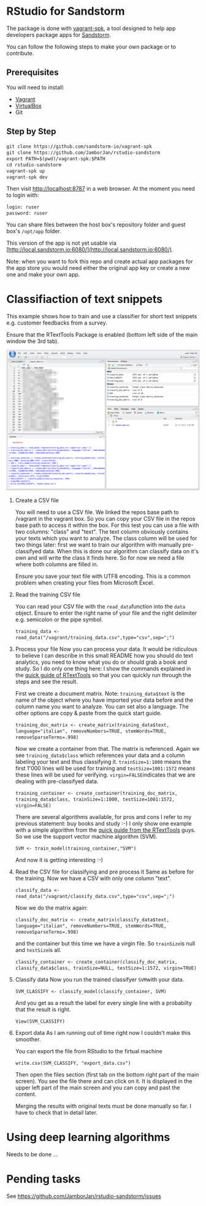 RStudio for Sandstorm
=====================

The package is done with [vagrant-spk](https://github.com/sandstorm-io/vagrant-spk), a tool designed to help app developers package apps for [Sandstorm](https://sandstorm.io).

You can follow the following steps to make your own package or to contribute.

## Prerequisites

You will need to install:
- [Vagrant](https://www.vagrantup.com/)
- [VirtualBox](https://www.virtualbox.org/wiki/Downloads)
- Git

## Step by Step

    git clone https://github.com/sandstorm-io/vagrant-spk
    git clone https://github.com/JamborJan/rstudio-sandstorm
    export PATH=$(pwd)/vagrant-spk:$PATH
    cd rstudio-sandstorm
    vagrant-spk up
    vagrant-spk dev

Then visit [http://localhost:8787](http://localhost:8787/) in a web browser. At the moment you need to login with:

    login: ruser
    password: ruser

You can share files between the host box's repository folder and guest box's ```/opt/app``` folder.

This version of the app is not yet usable via [http://local.sandstorm.io:6080/](http://local.sandstorm.io:6080/).

Note: when you want to fork this repo and create actual app packages for the app store you would need either the original app key or create a new one and make your own app.

Classifiaction of text snippets
===============================
This example shows how to train and use a classifier for short text snippets e.g. customer feedbacks from a survey.

Ensure that the RTextTools Package is enabled (bottom left side of the main window the 3rd tab).

![alt tag](.sandstorm/app-graphics/RStudio_RTextTools_Example.png)

1. Create a CSV file

	You will need to use a CSV file. We linked the repos base path to /vagrant in the vagrant box. So you can copy your CSV file in the repos base path to access it within the box. For this test you can use a file with two columns: "class" and "text". The text column obviously contains your texts which you want to analyze. The class column will be used for two things later: first we want to train our algorithm with manually pre-classifyed data. When this is done our algorithm can classify data on it's own and will write the class it finds here. So for now we need a file where both columns are filled in.

	Ensure you save your text file with UTF8 encoding. This is a common problem when creating your files from Microsoft Excel.

2. Read the training CSV file

	You can read your CSV file with the ```read_data```function into the ```data``` object. Ensure to enter the right name of your file and the right delimiter e.g. semicolon or the pipe symbol.

	```
	training_data <- read_data("/vagrant/training_data.csv",type="csv",sep=";")
	```

3. Process your file
	Now you can process your data. It would be ridiculous to believe I can describe in this small README how you should do text analytics, you need to know what you do or should grab a book and study. So I do only one thing here: I show the commands explained in the [quick guide of RTextTools](http://journal.r-project.org/archive/2013-1/collingwood-jurka-boydstun-etal.pdf) so that you can quickly run through the steps and see the result.

	First we create a document matrix. Note: ```training_data$text``` is the name of the object where you have imported your data before and the column name you want to analyze. You can set also a language. The other options are copy & paste from the quick start guide.

	```
	training_doc_matrix <- create_matrix(training_data$text, language="italian", removeNumbers=TRUE, stemWords=TRUE, removeSparseTerms=.998)
	```

	Now we create a container from that. The matrix is referenced. Again we see ```training_data$class``` which references your data and a column labeling your text and thus classifying it. ```trainSize=1:1000``` means the first 1'000 lines will be used for training and ```testSize=1001:1572``` means these lines will be used for verifying. ```virgin=FALSE```indicates that we are dealing with pre-classifyed data.

	```
	training_container <- create_container(training_doc_matrix, training_data$class, trainSize=1:1000, testSize=1001:1572, virgin=FALSE)
	```

	There are several algorithms available, for pros and cons I refer to my previous statement: buy books and study :-) I only show one example with a simple algorithm from the [quick guide from the RTextTools](http://journal.r-project.org/archive/2013-1/collingwood-jurka-boydstun-etal.pdf) guys. So we use the support vector machine algorithm (SVM).

	```
	SVM <- train_model(training_container,"SVM")
	```
	And now it is getting interesting :-)

4. Read the CSV file for classifying and pre process it
	Same as before for the training. Now we have a CSV with only one column "text".

	```
	classify_data <- read_data("/vagrant/classify_data.csv",type="csv",sep=";")
	```
	Now we do the matrix again:
	```
	classify_doc_matrix <- create_matrix(classify_data$text, language="italian", removeNumbers=TRUE, stemWords=TRUE, removeSparseTerms=.998)
	```

	and the container but this time we have a virgin file. So ```trainSize```is null and ```testSize```is all.

	```
	classify_container <- create_container(classify_doc_matrix, classify_data$class, trainSize=NULL, testSize=1:1572, virgin=TRUE)
	```

5. Classify data
	Now you run the trained classifyer ```SVM```with your data.
	```
	SVM_CLASSIFY <- classify_model(classify_container, SVM)
	```
	And you get as a result the label for every single line with a probabilty that the result is right.
	```
	View(SVM_CLASSIFY)
	```

6. Export data
	As I am running out of time right now I couldn't make this smoother.

	You can export the file from RStudio to the firtual machine
	```
	write.csv(SVM_CLASSIFY, "export_data.csv")
	```
	Then open the files section (first tab on the bottom right part of the main screen). You see the file there and can click on it. It is displayed in the upper left part of the main screen and you can copy and past the content.

	Merging the results with original texts must be done manually so far. I have to check that in detail later.

Using deep learning algorithms
==============================
Needs to be done ...


Pending tasks
=============
See https://github.com/JamborJan/rstudio-sandstorm/issues
